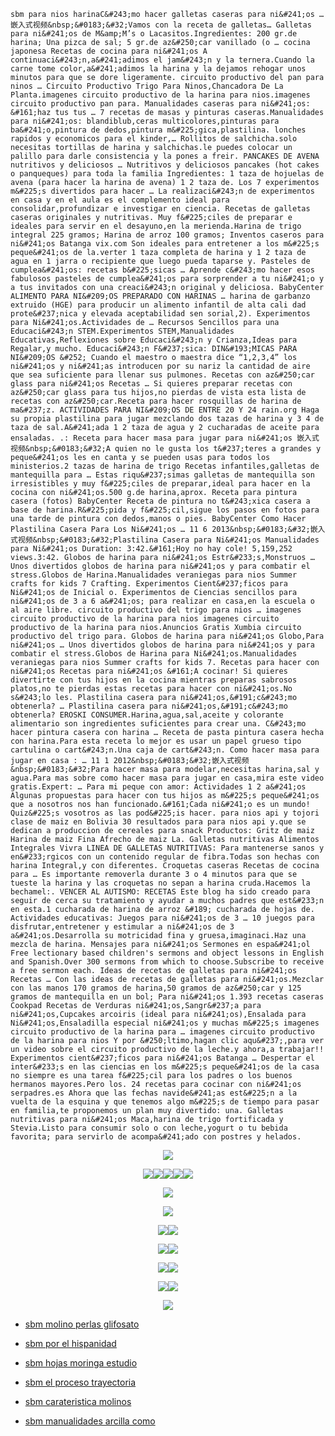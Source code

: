 
```
sbm para nios harinaC&#243;mo hacer galletas caseras para ni&#241;os … 嵌入式视频&nbsp;&#0183;&#32;Vamos con la receta de galletas… Galletas para ni&#241;os de M&amp;M’s o Lacasitos.Ingredientes: 200 gr.de harina; Una pizca de sal; 5 gr.de az&#250;car vanillado (o … cocina japonesa Recetas de cocina para ni&#241;os A continuaci&#243;n,a&#241;adimos el jam&#243;n y la ternera.Cuando la carne tome color,a&#241;adimos la harina y la dejamos rehogar unos minutos para que se dore ligeramente. circuito productivo del pan para ninos … Circuito Productivo Trigo Para Ninos,Chancadora De La Planta.imagenes circuito productivo de la harina para nios.imagenes circuito productivo pan para. Manualidades caseras para ni&#241;os: &#161;haz tus tus … 7 recetas de masas y pinturas caseras.Manualidades para ni&#241;os: blandiblub,ceras multicolores,pinturas para ba&#241;o,pintura de dedos,pintura m&#225;gica,plastilina. lonches rapidos y economicos para el kinder,… Rollitos de salchicha.solo necesitas tortillas de harina y salchichas.le puedes colocar un palillo para darle consistencia y la pones a freir. PANCAKES DE AVENA nutritivos y deliciosos … Nutritivos y deliciosos pancakes (hot cakes o panqueques) para toda la familia Ingredientes: 1 taza de hojuelas de avena (para hacer la harina de avena) 1 2 taza de. Los 7 experimentos m&#225;s divertidos para hacer … La realizaci&#243;n de experimentos en casa y en el aula es el complemento ideal para consolidar,profundizar e investigar en ciencia. Recetas de galletas caseras originales y nutritivas. Muy f&#225;ciles de preparar e ideales para servir en el desayuno,en la merienda.Harina de trigo integral 225 gramos; Harina de arroz 100 gramos; Inventos caseros para ni&#241;os Batanga vix.com Son ideales para entretener a los m&#225;s peque&#241;os de la.verter 1 taza completa de harina y 1 2 taza de agua en 1 jarra o recipiente que luego pueda taparse y. Pasteles de cumplea&#241;os: recetas b&#225;sicas … Aprende c&#243;mo hacer esos fabulosos pasteles de cumplea&#241;os para sorprender a tu ni&#241;o y a tus invitados con una creaci&#243;n original y deliciosa. BabyCenter ALIMENTO PARA NI&#209;OS PREPARADO CON HARINAS … harina de garbanzo extruido (HGE) para producir un alimento infantil de alta cali dad prote&#237;nica y elevada aceptabilidad sen sorial,2). Experimentos para Ni&#241;os.Actividades de … Recursos Sencillos para una Educaci&#243;n STEM.Experimentos STEM,Manualidades Educativas,﻿Reflexiones﻿ sobre Educaci&#243;n y Crianza,Ideas para Regalar,y mucho. Educaci&#243;n F&#237;sica: DIN&#193;MICAS PARA NI&#209;OS &#252; Cuando el maestro o maestra dice “1,2,3,4” los ni&#241;os y ni&#241;as introducen por su nariz la cantidad de aire que sea suficiente para llenar sus pulmones. Recetas con az&#250;car glass para ni&#241;os Recetas … Si quieres preparar recetas con az&#250;car glass para tus hijos,no pierdas de vista esta lista de recetas con az&#250;car.Receta para hacer rosquillas de harina de ma&#237;z. ACTIVIDADES PARA NI&#209;OS DE ENTRE 20 Y 24 rain.org Haga su propia plastilina para jugar mezclando dos tazas de harina y 3 4 de taza de sal.A&#241;ada 1 2 taza de agua y 2 cucharadas de aceite para ensaladas. .: Receta para hacer masa para jugar para ni&#241;os 嵌入式视频&nbsp;&#0183;&#32;A quien no le gusta los t&#237;teres a grandes y peque&#241;os les en canta y se pueden usas para todos los ministerios.2 tazas de harina de trigo Recetas infantiles,galletas de mantequilla para … Estas riqu&#237;simas galletas de mantequilla son irresistibles y muy f&#225;ciles de preparar,ideal para hacer en la cocina con ni&#241;os.500 g.de harina,aprox. Receta para pintura casera (fotos) BabyCenter Receta de pintura no t&#243;xica casera a base de harina.R&#225;pida y f&#225;cil,sigue los pasos en fotos para una tarde de pintura con dedos,manos o pies. BabyCenter Como Hacer Plastilina Casera Para Los Ni&#241;os … 11 6 2013&nbsp;&#0183;&#32;嵌入式视频&nbsp;&#0183;&#32;Plastilina Casera para Ni&#241;os Manualidades para Ni&#241;os Duration: 3:42.&#161;Hoy no hay cole! 5,159,252 views.3:42. Globos de harina para ni&#241;os Estr&#233;s,Monstruos … Unos divertidos globos de harina para ni&#241;os y para combatir el stress.Globos de Harina.Manualidades veraniegas para nios Summer crafts for kids 7 Crafting. Experimentos Cient&#237;ficos para Ni&#241;os de Inicial o. Experimentos de Ciencias sencillos para ni&#241;os de 3 a 6 a&#241;os; para realizar en casa,en la escuela o al aire libre. circuito productivo del trigo para nios … imagenes circuito productivo de la harina para nios imagenes circuito productivo de la harina para nios.Anuncios Gratis Xumbia circuito productivo del trigo para. Globos de harina para ni&#241;os Globo,Para ni&#241;os … Unos divertidos globos de harina para ni&#241;os y para combatir el stress.Globos de Harina para Ni&#241;os.Manualidades veraniegas para nios Summer crafts for kids 7. Recetas para hacer con ni&#241;os Recetas para ni&#241;os &#161;A cocinar! Si quieres divertirte con tus hijos en la cocina mientras preparas sabrosos platos,no te pierdas estas recetas para hacer con ni&#241;os.No s&#243;lo les. Plastilina casera para ni&#241;os,&#191;c&#243;mo obtenerla? … Plastilina casera para ni&#241;os,&#191;c&#243;mo obtenerla? EROSKI CONSUMER.Harina,agua,sal,aceite y colorante alimentario son ingredientes suficientes para crear una. C&#243;mo hacer pintura casera con harina … Receta de pasta pintura casera hecha con harina.Para esta receta lo mejor es usar un papel grueso tipo cartulina o cart&#243;n.Una caja de cart&#243;n. Como hacer masa para jugar en casa : … 11 1 2012&nbsp;&#0183;&#32;嵌入式视频&nbsp;&#0183;&#32;Para hacer masa para modelar,necesitas harina,sal y agua.Para mas sobre como hacer masa para jugar en casa,mira este video gratis.Expert: … Para mi peque con amor: Actividades 1 2 a&#241;os Algunas propuestas para hacer con tus hijos as m&#225;s peque&#241;os que a nosotros nos han funcionado.&#161;Cada ni&#241;o es un mundo! Quiz&#225;s vosotros as las pod&#225;is hacer. para nios api y tojori clase de maiz en Bolivia 30 resultados para para nios api y.que se dedican a produccion de cereales para snack Productos: Gritz de maiz Harina de maiz Fina Afrecho de maiz La. Galletas nutritivas Alimentos Integrales Vivra LINEA DE GALLETAS NUTRITIVAS: Para mantenerse sanos y en&#233;rgicos con un contenido regular de fibra.Todas son hechas con harina Integral,y con diferentes. Croquetas caseras Recetas de cocina para … Es importante removerla durante 3 o 4 minutos para que se tueste la harina y las croquetas no sepan a harina cruda.Hacemos la bechamel:. VENCER AL AUTISMO: RECETAS Este blog ha sido creado para seguir de cerca su tratamiento y ayudar a muchos padres que est&#233;n en esta.1 cucharada de harina de arroz &#189; cucharada de hojas de. Actividades educativas: Juegos para ni&#241;os de 3 … 10 juegos para disfrutar,entretener y estimular a ni&#241;os de 3 a&#241;os.Desarrolla su motricidad fina y gruesa,imaginaci.Haz una mezcla de harina. Mensajes para ni&#241;os Sermones en espa&#241;ol Free lectionary based children's sermons and object lessons in English and Spanish.Over 300 sermons from which to choose.Subscribe to receive a free sermon each. Ideas de recetas de galletas para ni&#241;os Recetas … Con las ideas de recetas de galletas para ni&#241;os.Mezclar con las manos 170 gramos de harina,50 gramos de az&#250;car y 125 gramos de mantequilla en un bol; Para ni&#241;os 1.393 recetas caseras Cookpad Recetas de Verduras ni&#241;os,Sangr&#237;a para ni&#241;os,Cupcakes arcoiris (ideal para ni&#241;os),Ensalada para Ni&#241;os,Ensaladilla especial ni&#241;os y muchas m&#225;s imagenes circuito productivo de la harina para … imagenes circuito productivo de la harina para nios Y por &#250;ltimo,hagan clic aqu&#237;,para ver un video sobre el circuito productivo de la leche.y ahora,a trabajar!! Experimentos cient&#237;ficos para ni&#241;os Batanga … Despertar el inter&#233;s en las ciencias en los m&#225;s peque&#241;os de la casa no siempre es una tarea f&#225;cil para los padres o los buenos hermanos mayores.Pero los. 24 recetas para cocinar con ni&#241;os serpadres.es Ahora que las fechas navide&#241;as est&#225;n a la vuelta de la esquina y que tenemos algo m&#225;s de tiempo para pasar en familia,te proponemos un plan muy divertido: una. Galletas nutritivas para ni&#241;os Maca,harina de trigo fortificada y Stevia.Listo para consumir solo o con leche,yogurt o tu bebida favorita; para servirlo de acompa&#241;ado con postres y helados. 
```

<div align="center">

<a href="https://es-crusher.shibang-china.com/github&k=sbm+para+nios+harina"><img src="https://static.shibang-china.com/es/crusher/logo.jpg"></a>

<a href="https://es-crusher.shibang-china.com/github&k=sbm+para+nios+harina"><img src="https://static.shibang-china.com/es/crusher/index.jpg"></a><a href="https://es-crusher.shibang-china.com/material.htmlgithub&k=sbm+para+nios+harina"><img src="https://static.shibang-china.com/es/crusher/material.jpg"></a><a href="https://es-crusher.shibang-china.com/application.htmlgithub&k=sbm+para+nios+harina"><img src="https://static.shibang-china.com/es/crusher/application.jpg"></a><a href="https://es-crusher.shibang-china.com/aboutus.htmlgithub&k=sbm+para+nios+harina"><img src="https://static.shibang-china.com/es/crusher/aboutus.jpg"></a><a href="https://es-crusher.shibang-china.com/contact.htmlgithub&k=sbm+para+nios+harina"><img src="https://static.shibang-china.com/es/crusher/contact.jpg"></a>

<a href="https://es-crusher.shibang-china.com/github&k=sbm+para+nios+harina"><img src="https://static.shibang-china.com/es/crusher/banner.jpg"></a>

<a href="https://swt.shibang-china.com/github&k=sbm+para+nios+harina"><img src="https://static.shibang-china.com/es/crusher/text.jpg"></a>

<a href="https://swt.shibang-china.com/github&k=sbm+para+nios+harina"><img src="https://static.shibang-china.com/es/crusher/chat.jpg"></a><a href="https://es-crusher.shibang-china.com/contact.htmlgithub&k=sbm+para+nios+harina"><img src="https://static.shibang-china.com/es/crusher/message.jpg"></a>

<a href="https://es-crusher.shibang-china.com/products/pe.htmlgithub&k=sbm+para+nios+harina"><img src="https://static.shibang-china.com/es/crusher/pe.jpg"></a><a href="https://es-crusher.shibang-china.com/products/pf.htmlgithub&k=sbm+para+nios+harina"><img src="https://static.shibang-china.com/es/crusher/pf.jpg"></a>

<a href="https://es-crusher.shibang-china.com/products/hpt.htmlgithub&k=sbm+para+nios+harina"><img src="https://static.shibang-china.com/es/crusher/hpt.jpg"></a><a href="https://es-crusher.shibang-china.com/products/vsi.htmlgithub&k=sbm+para+nios+harina"><img src="https://static.shibang-china.com/es/crusher/vsi.jpg"></a>

<a href="https://es-crusher.shibang-china.com/products/klv.htmlgithub&k=sbm+para+nios+harina"><img src="https://static.shibang-china.com/es/crusher/klv.jpg"></a><a href="https://es-crusher.shibang-china.com/products/portable.htmlgithub&k=sbm+para+nios+harina"><img src="https://static.shibang-china.com/es/crusher/portable.jpg"></a>

<a href="https://swt.shibang-china.com/github&k=sbm+para+nios+harina"><img src="https://static.shibang-china.com/es/crusher/case.jpg"></a>

</div>


* [sbm molino perlas glifosato](sbm%20molino%20perlas%20glifosato.md)

* [sbm por el hispanidad](sbm%20por%20el%20hispanidad.md)

* [sbm hojas moringa estudio](sbm%20hojas%20moringa%20estudio.md)

* [sbm el proceso trayectoria](sbm%20el%20proceso%20trayectoria.md)

* [sbm carateristica molinos ](sbm%20carateristica%20molinos%20.md)

* [sbm manualidades arcilla como](sbm%20manualidades%20arcilla%20como.md)